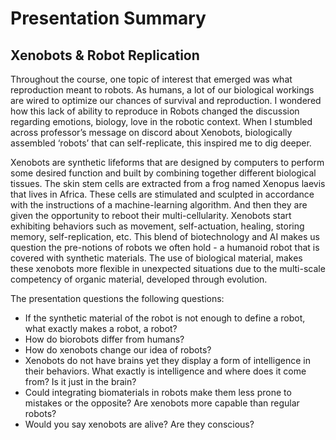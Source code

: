 # Presentation Summary #

## Xenobots & Robot Replication #

Throughout the course, one topic of interest that emerged was what reproduction meant to robots. As humans, a lot of our biological workings are wired to optimize our chances of survival and reproduction.  I wondered how this lack of ability to reproduce in Robots changed the discussion regarding emotions, biology, love in the robotic context. When I stumbled across professor’s message on discord about Xenobots, biologically assembled ‘robots’ that can self-replicate, this inspired me to dig deeper.

Xenobots are synthetic lifeforms that are designed by computers to perform some desired function and built by combining together different biological tissues. The skin stem cells are extracted from a frog named Xenopus laevis that lives in Africa. These cells are stimulated and sculpted in accordance with the instructions of a machine-learning algorithm. And then they are given the opportunity to reboot their multi-cellularity. Xenobots start exhibiting behaviors such as movement, self-actuation, healing, storing memory, self-replication, etc. This blend of biotechnology and AI makes us question the pre-notions of robots we often hold - a humanoid robot that is covered with synthetic materials. The use of biological material, makes these xenobots more flexible in unexpected situations due to the multi-scale competency of organic material, developed through evolution. 

The presentation questions the following questions: 

- If the synthetic material of the robot is not enough to define a robot, what exactly
makes a robot, a robot?
- How do biorobots differ from humans?
- How do xenobots change our idea of robots?
- Xenobots do not have brains yet they display a form of intelligence in their
behaviors. What exactly is intelligence and where does it come from? Is it just in the
brain?
- Could integrating biomaterials in robots make them less prone to mistakes or the
opposite? Are xenobots more capable than regular robots?
- Would you say xenobots are alive? Are they conscious?
